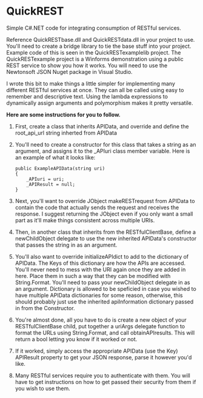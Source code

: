 # QuickREST

Simple C#.NET code for integrating consumption of RESTful services.

Reference QuickRESTbase.dll and QuickRESTdata.dll in your project to use.  You'll need to create a bridge library to tie the base stuff into your project.  Example code of this is seen in the QuickRESTexamplelib project.  The QuickRESTexample project is a Winforms demonstration using a public REST service to show you how it works.  You will need to use the Newtonsoft JSON Nuget package in Visual Studio.

I wrote this bit to make things a little simpler for implementing many different RESTful services at once.  They can all be called using easy to remember and descriptive text.  Using the lambda expressions to dynamically assign arguments and polymorphism makes it pretty versatile.

**Here are some instructions for you to follow.**

1. First, create a class that inherits APIData, and override and define the root_api_url string inherted from APIData

2. You'll need to create a constructor for this class that takes a string as an argument, and assigns it to the _APIuri class member variable.  Here is an example of what it looks like:
   
       public ExampleAPIData(string uri)
       {            
           _APIuri = uri;
           _APIResult = null;
       }
3. Next, you'll want to override JObject makeRESTrequest from APIData to contain the code that actually sends the request and receives the response.  I suggest returning the JObject even if you only want a small part as it'll make things consistent across multiple URIs.
4. Then, in another class that inherits from the RESTfulClientBase, define a newChildObject delegate to use the new inherited APIData's constructor that passes the string in as an argument.
5. You'll also want to override initializeAPIdict to add to the dictionary of APIData.  The Keys of this dictionary are how the APIs are accessed.  You'll never need to mess with the URI again once they are added in here.  Place them in such a way that they can be modified with String.Format.  You'll need to pass your newChildObject delegate in as an argument.  Dictionary is allowed to be speficied in case you wished to have multiple APIData dictionaries for some reason, otherwise, this should probably just use the inherited apiInformation dictionary passed in from the Constructor.
6. You're almost done, all you have to do is create a new object of your RESTfulClientBase child, put together a uriArgs delegate function to format the URLs using String.Format, and call obtainAPIresults.  This will return a bool letting you know if it worked or not.
7. If it worked, simply access the appropriate APIData (use the Key) APIResult property to get your JSON response, parse it however you'd like.
8. Many RESTful services require you to authenticate with them.  You will have to get instructions on how to get passed their security from them if you wish to use them.
